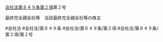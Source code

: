 [会社法第８４９条第２項](会社法＿＿＿＿第８４９条第２項)第２号

最終完全親会社等　当該最終完全親会社等の株主


#会社法
#会社法/第８４９条
#会社法/第８４９条/第２項
#会社法/第８４９条/第２項/第２号
